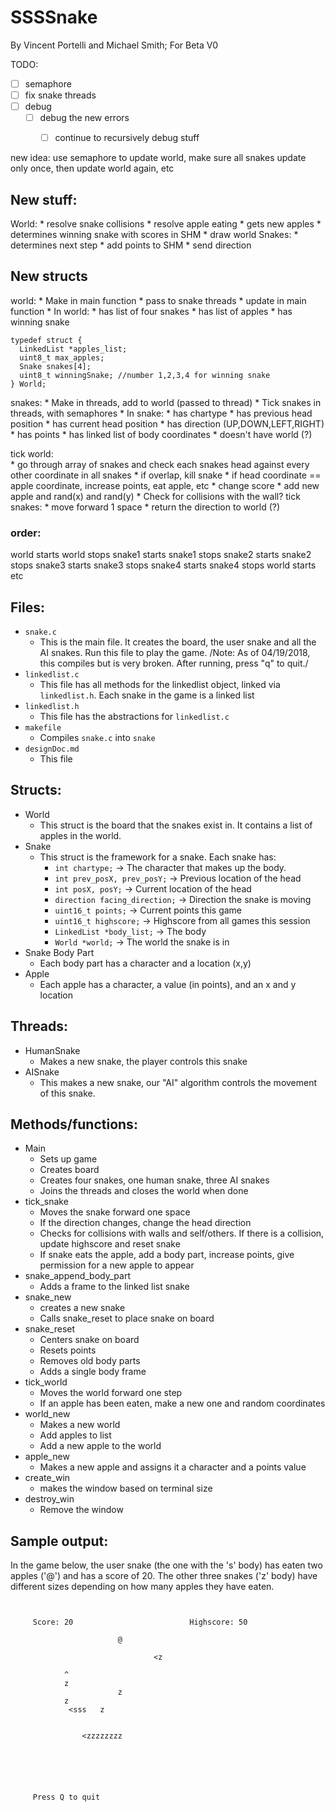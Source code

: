 # SSSSnake
By Vincent Portelli and Michael Smith; For Beta V0

TODO: 
- [ ] semaphore 
- [ ] fix snake threads
- [ ] debug
	- [ ] debug the new errors 
		- [ ] continue to recursively debug stuff


new idea: use semaphore to update world, make sure all snakes update only once, then update world again, etc

## New stuff: 

World: 
	* resolve snake collisions 
	* resolve apple eating
	* gets new apples
	* determines winning snake with scores in SHM
	* draw world
Snakes: 
	* determines next step
	* add points to SHM
	* send direction 


## New structs 
world: 
	* Make in main function
	* pass to snake threads
	* update in main function
	* In world: 
		* has list of four snakes
		* has list of apples
		* has winning snake
```
typedef struct {
  LinkedList *apples_list;
  uint8_t max_apples;
  Snake snakes[4];
  uint8_t winningSnake; //number 1,2,3,4 for winning snake
} World;
```

snakes: 
	* Make in threads, add to world (passed to thread)
	* Tick snakes in threads, with semaphores
	* In snake: 
		* has chartype
		* has previous head position 
		* has current head position
		* has direction (UP,DOWN,LEFT,RIGHT)
		* has points
		* has linked list of body coordinates
		* doesn't have world (?)
	
tick world:  
	* go through array of snakes and check each snakes head against every other coordinate in all snakes
		* if overlap, kill snake
		* if head coordinate == apple coordinate, increase points, eat apple, etc
			* change score
			* add new apple and rand(x) and rand(y)
	* Check for collisions with the wall? 
tick snakes: 
	* move forward 1 space
	* return the direction to world (?)



### order: 
world starts
world stops
snake1 starts
snake1 stops
snake2 starts
snake2 stops
snake3 starts
snake3 stops
snake4 starts
snake4 stops
world starts
etc






## Files: 
* `snake.c`
	* This is the main file. It creates the board, the user snake and all the AI snakes. Run this file to play the game. /Note: As of 04/19/2018, this compiles but is very broken. After running, press "q" to quit./
* `linkedlist.c`
	* This file has all methods for the linkedlist object, linked via `linkedlist.h`. Each snake in the game is a linked list
* `linkedlist.h`
	* This file has the abstractions for `linkedlist.c`
* `makefile`
	* Compiles `snake.c` into `snake`
* `designDoc.md`
	* This file 

## Structs:
* World
	* This struct is the board that the snakes exist in. It contains a list of apples in the world. 
* Snake
	* This struct is the framework for a snake. Each snake has: 
		* `int chartype;` -> The character that makes up the body. 
  		* `int prev_posX, prev_posY;` -> Previous location of the head
  		* `int posX, posY;` -> Current location of the head
  		* `direction facing_direction;` -> Direction the snake is moving
  		* `uint16_t points;` -> Current points this game
  		* `uint16_t highscore;` -> Highscore from all games this session
  		* `LinkedList *body_list;` -> The body
  		* `World *world;` -> The world the snake is in
* Snake Body Part
	* Each body part has a character and a location (x,y)
* Apple
	* Each apple has a character, a value (in points), and an x and y location

## Threads: 
* HumanSnake
	* Makes a new snake, the player controls this snake
* AISnake
	* This makes a new snake, our "AI" algorithm controls the movement of this snake. 

## Methods/functions:
* Main
	* Sets up game
	* Creates board
	* Creates four snakes, one human snake, three AI snakes
	* Joins the threads and closes the world when done
* tick_snake
	* Moves the snake forward one space
	* If the direction changes, change the head direction
	* Checks for collisions with walls and self/others. If there is a collision, update highscore and reset snake
	* If snake eats the apple, add a body part, increase points, give permission for a new apple to appear
* snake_append_body_part
	* Adds a frame to the linked list snake
* snake_new
	* creates a new snake 
	* Calls snake_reset to place snake on board
* snake_reset
	* Centers snake on board
	* Resets points
	* Removes old body parts
	* Adds a single body frame
* tick_world
	* Moves the world forward one step
	* If an apple has been eaten, make a new one and random coordinates 
* world_new
	* Makes a new world
	* Add apples to list
	* Add a new apple to the world
* apple_new
	* Makes a new apple and assigns it a character and a points value
* create_win
	* makes the window based on terminal size
* destroy_win
	* Remove the window
## Sample output: 
In the game below, the user snake (the one with the 's' body) has eaten two apples ('@') and has a score of 20. The other three snakes ('z' body) have different sizes depending on how many apples they have eaten. 

```


     Score: 20							Highscore: 50

                       	@

								<z

			^		
			z		
                        z                                              
 			z		
             <sss	z		


				<zzzzzzzz






     Press Q to quit


